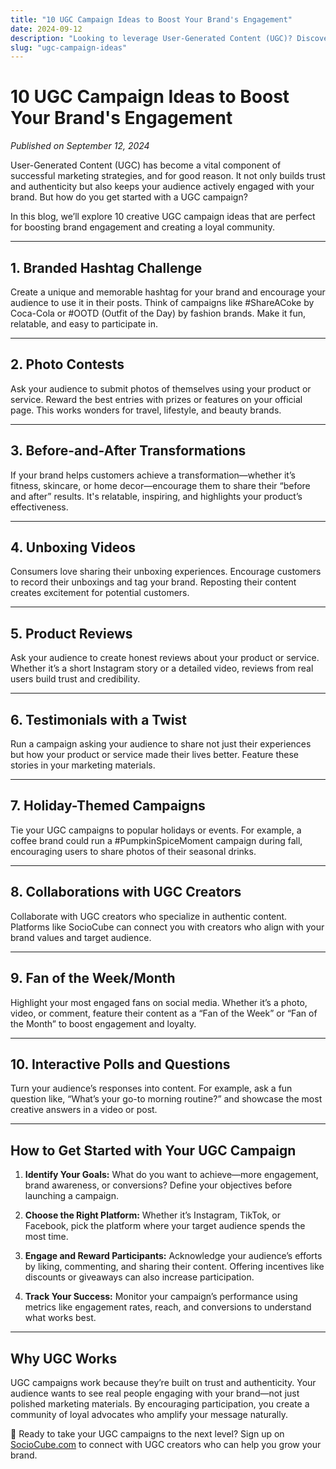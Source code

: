 ```yaml
---
title: "10 UGC Campaign Ideas to Boost Your Brand's Engagement"
date: 2024-09-12
description: "Looking to leverage User-Generated Content (UGC)? Discover 10 creative campaign ideas to engage your audience and grow your brand."
slug: "ugc-campaign-ideas"
---
```


# 10 UGC Campaign Ideas to Boost Your Brand's Engagement

*Published on September 12, 2024*

User-Generated Content (UGC) has become a vital component of successful marketing strategies, and for good reason. It not only builds trust and authenticity but also keeps your audience actively engaged with your brand. But how do you get started with a UGC campaign?

In this blog, we’ll explore 10 creative UGC campaign ideas that are perfect for boosting brand engagement and creating a loyal community.

---

## 1. **Branded Hashtag Challenge**

Create a unique and memorable hashtag for your brand and encourage your audience to use it in their posts. Think of campaigns like #ShareACoke by Coca-Cola or #OOTD (Outfit of the Day) by fashion brands. Make it fun, relatable, and easy to participate in.

---

## 2. **Photo Contests**

Ask your audience to submit photos of themselves using your product or service. Reward the best entries with prizes or features on your official page. This works wonders for travel, lifestyle, and beauty brands.

---

## 3. **Before-and-After Transformations**

If your brand helps customers achieve a transformation—whether it’s fitness, skincare, or home decor—encourage them to share their “before and after” results. It's relatable, inspiring, and highlights your product’s effectiveness.

---

## 4. **Unboxing Videos**

Consumers love sharing their unboxing experiences. Encourage customers to record their unboxings and tag your brand. Reposting their content creates excitement for potential customers.

---

## 5. **Product Reviews**

Ask your audience to create honest reviews about your product or service. Whether it’s a short Instagram story or a detailed video, reviews from real users build trust and credibility.

---

## 6. **Testimonials with a Twist**

Run a campaign asking your audience to share not just their experiences but how your product or service made their lives better. Feature these stories in your marketing materials.

---

## 7. **Holiday-Themed Campaigns**

Tie your UGC campaigns to popular holidays or events. For example, a coffee brand could run a #PumpkinSpiceMoment campaign during fall, encouraging users to share photos of their seasonal drinks.

---

## 8. **Collaborations with UGC Creators**

Collaborate with UGC creators who specialize in authentic content. Platforms like SocioCube can connect you with creators who align with your brand values and target audience.

---

## 9. **Fan of the Week/Month**

Highlight your most engaged fans on social media. Whether it’s a photo, video, or comment, feature their content as a “Fan of the Week” or “Fan of the Month” to boost engagement and loyalty.

---

## 10. **Interactive Polls and Questions**

Turn your audience’s responses into content. For example, ask a fun question like, “What’s your go-to morning routine?” and showcase the most creative answers in a video or post.

---

## How to Get Started with Your UGC Campaign

1. **Identify Your Goals:** What do you want to achieve—more engagement, brand awareness, or conversions? Define your objectives before launching a campaign.

2. **Choose the Right Platform:** Whether it’s Instagram, TikTok, or Facebook, pick the platform where your target audience spends the most time.

3. **Engage and Reward Participants:** Acknowledge your audience’s efforts by liking, commenting, and sharing their content. Offering incentives like discounts or giveaways can also increase participation.

4. **Track Your Success:** Monitor your campaign’s performance using metrics like engagement rates, reach, and conversions to understand what works best.

---

## Why UGC Works

UGC campaigns work because they’re built on trust and authenticity. Your audience wants to see real people engaging with your brand—not just polished marketing materials. By encouraging participation, you create a community of loyal advocates who amplify your message naturally.

🌟 Ready to take your UGC campaigns to the next level? Sign up on [SocioCube.com](https://sociocube.com) to connect with UGC creators who can help you grow your brand.
